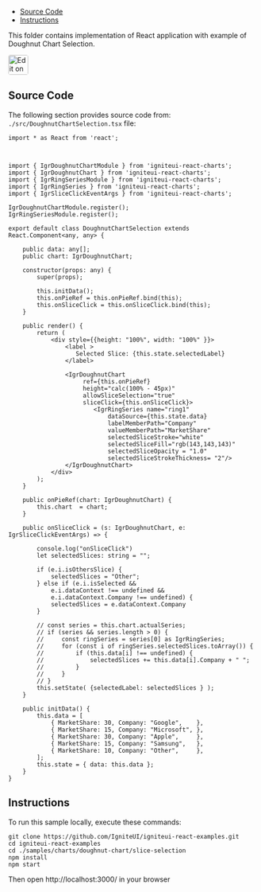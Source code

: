 <!-- NOTE: do not change this file because it will be auto re-generated from template file: -->
<!-- https://github.com/IgniteUI/igniteui-react-examples/tree/master/templates/sample/ReadMe.md -->

<!-- ## Table of Contents -->
<!-- - [Sample Preview](#Sample-Preview) -->
- [Source Code](#Source-Code)
- [Instructions](#Instructions)

This folder contains implementation of React application with example of Doughnut Chart Selection.
<!-- in the Doughnut Chart component -->
<!-- [Doughnut Chart](https://infragistics.com/Reactsite/components/doughnut-chart.html) -->

<html lang="en" xmlns="http://www.w3.org/1999/xhtml">
    <body>
        <a target="_blank" href="https://codesandbox.io/s/github/IgniteUI/igniteui-react-examples/tree/master/samples/charts/doughnut-chart/slice-selection?fontsize=14&hidenavigation=1&theme=dark&view=preview&file=/src/DoughnutChartSelection.tsx" rel="noopener noreferrer">
            <img height="40px" style="border-radius: 0.25rem" alt="Edit on CodeSandbox" src="https://static.infragistics.com/xplatform/images/sandbox/code.png"/>
        </a>
        <!-- <a target="_blank"
href="https://codesandbox.io/s/github/IgniteUI/igniteui-react-examples/tree/master/samples/maps/geo-map/binding-csv-points?fontsize=14&hidenavigation=1&theme=dark&view=preview">
            <img alt="Edit Sample" src="https://codesandbox.io/static/img/play-codesandbox.svg"/>
        </a> -->
        <!-- <a target="_blank" style="margin-left: 0.5rem"
href="https://codesandbox.io/embed/github/IgniteUI/igniteui-react-examples/tree/master/samples/charts/doughnut-chart/slice-selection?fontsize=14&hidenavigation=1&theme=dark&view=preview&file=/src/DoughnutChartSelection.tsx">
            <img height="40px" style="border-radius: 5px" alt="View on CodeSandbox" src="https://static.infragistics.com/xplatform/images/sandbox/view.png"/>
        </a> -->
        <!-- <a target="_blank"
href="https://codesandbox.io/embed/github/IgniteUI/igniteui-react-examples/tree/master/samples/maps/geo-map/binding-csv-points?fontsize=14&hidenavigation=1&theme=dark&view=preview">
            <img alt="View on CodeSandbox" src="https://static.infragistics.com/xplatform/images/sandbox/view.png"/>
        </a>
https://codesandbox.io/embed/react-treemap-overview-rtb45
https://codesandbox.io/static/img/play-codesandbox.svg
https://codesandbox.io/embed/react-treemap-overview-rtb45?view=browser -->
    </body>
</html>

<!-- ## Sample Preview -->

<!-- <iframe
  src="https://codesandbox.io/embed/github/IgniteUI/igniteui-react-examples/tree/master/samples/charts/doughnut-chart/slice-selection?fontsize=14&hidenavigation=1&theme=dark&view=preview&file=/src/DoughnutChartSelection.tsx"
  style="width:100%; height:400px; border:0; border-radius: 4px; overflow:hidden;"
  allow="accelerometer; ambient-light-sensor; camera; encrypted-media; geolocation; gyroscope; hid; microphone; midi; payment; usb; vr"
  sandbox="allow-forms allow-modals allow-popups allow-presentation allow-same-origin allow-scripts"
></iframe> -->

## Source Code

The following section provides source code from:
`./src/DoughnutChartSelection.tsx` file:

```tsx
import * as React from 'react';



import { IgrDoughnutChartModule } from 'igniteui-react-charts';
import { IgrDoughnutChart } from 'igniteui-react-charts';
import { IgrRingSeriesModule } from 'igniteui-react-charts';
import { IgrRingSeries } from 'igniteui-react-charts';
import { IgrSliceClickEventArgs } from 'igniteui-react-charts';

IgrDoughnutChartModule.register();
IgrRingSeriesModule.register();

export default class DoughnutChartSelection extends React.Component<any, any> {

    public data: any[];
    public chart: IgrDoughnutChart;

    constructor(props: any) {
        super(props);

        this.initData();
        this.onPieRef = this.onPieRef.bind(this);
        this.onSliceClick = this.onSliceClick.bind(this);
    }

    public render() {
        return (
            <div style={{height: "100%", width: "100%" }}>
                <label >
                   Selected Slice: {this.state.selectedLabel}
                </label>

                <IgrDoughnutChart
                     ref={this.onPieRef}
                     height="calc(100% - 45px)"
                     allowSliceSelection="true"
                     sliceClick={this.onSliceClick}>
                        <IgrRingSeries name="ring1"
                            dataSource={this.state.data}
                            labelMemberPath="Company"
                            valueMemberPath="MarketShare"
                            selectedSliceStroke="white"
                            selectedSliceFill="rgb(143,143,143)"
                            selectedSliceOpacity = "1.0"
                            selectedSliceStrokeThickness= "2"/>
                </IgrDoughnutChart>
            </div>
        );
    }

    public onPieRef(chart: IgrDoughnutChart) {
        this.chart  = chart;
    }

    public onSliceClick = (s: IgrDoughnutChart, e: IgrSliceClickEventArgs) => {

        console.log("onSliceClick")
        let selectedSlices: string = "";

        if (e.i.isOthersSlice) {
            selectedSlices = "Other";
        } else if (e.i.isSelected &&
            e.i.dataContext !== undefined &&
            e.i.dataContext.Company !== undefined) {
            selectedSlices = e.dataContext.Company
        }

        // const series = this.chart.actualSeries;
        // if (series && series.length > 0) {
        //     const ringSeries = series[0] as IgrRingSeries;
        //     for (const i of ringSeries.selectedSlices.toArray()) {
        //         if (this.data[i] !== undefined) {
        //             selectedSlices += this.data[i].Company + " ";
        //         }
        //     }
        // }
        this.setState( {selectedLabel: selectedSlices } );
    }

    public initData() {
        this.data = [
            { MarketShare: 30, Company: "Google",    },
            { MarketShare: 15, Company: "Microsoft", },
            { MarketShare: 30, Company: "Apple",     },
            { MarketShare: 15, Company: "Samsung",   },
            { MarketShare: 10, Company: "Other",     },
        ];
        this.state = { data: this.data };
    }
}
```

## Instructions
To run this sample locally, execute these commands:

```
git clone https://github.com/IgniteUI/igniteui-react-examples.git
cd igniteui-react-examples
cd ./samples/charts/doughnut-chart/slice-selection
npm install
npm start

```

Then open http://localhost:3000/ in your browser

